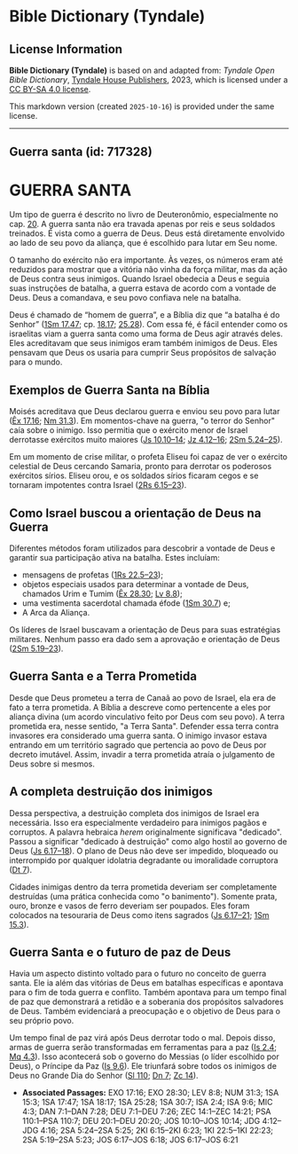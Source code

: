 # Bible Dictionary (Tyndale)

## License Information

**Bible Dictionary (Tyndale)** is based on and adapted from: _Tyndale Open Bible Dictionary_, [Tyndale House Publishers](https://tyndaleopenresources.com/), 2023, which is licensed under a [CC BY-SA 4.0 license](https://creativecommons.org/licenses/by-sa/4.0/legalcode.en).

This markdown version (created `2025-10-16`) is provided under the same license.



--------------------------------

## Guerra santa (id: 717328)

GUERRA SANTA
============

Um tipo de guerra é descrito no livro de Deuteronômio, especialmente no cap. [20](https://ref.ly/Deut20:1-Deut20:20). A guerra santa não era travada apenas por reis e seus soldados treinados. É vista como a guerra de Deus. Deus está diretamente envolvido ao lado de seu povo da aliança, que é escolhido para lutar em Seu nome.

O tamanho do exército não era importante. Às vezes, os números eram até reduzidos para mostrar que a vitória não vinha da força militar, mas da ação de Deus contra seus inimigos. Quando Israel obedecia a Deus e seguia suas instruções de batalha, a guerra estava de acordo com a vontade de Deus. Deus a comandava, e seu povo confiava nele na batalha.

Deus é chamado de “homem de guerra”, e a Bíblia diz que “a batalha é do Senhor” ([1Sm 17\.47](https://ref.ly/1Sam17:47); cp. [18\.17](https://ref.ly/1Sam18:17); [25\.28](https://ref.ly/1Sam25:28)). Com essa fé, é fácil entender como os israelitas viam a guerra santa como uma forma de Deus agir através deles. Eles acreditavam que seus inimigos eram também inimigos de Deus. Eles pensavam que Deus os usaria para cumprir Seus propósitos de salvação para o mundo.

Exemplos de Guerra Santa na Bíblia
----------------------------------

Moisés acreditava que Deus declarou guerra e enviou seu povo para lutar ([Êx 17\.16](https://ref.ly/Exod17:16); [Nm 31\.3](https://ref.ly/Num31:3)). Em momentos\-chave na guerra, "o terror do Senhor" caía sobre o inimigo. Isso permitia que o exército menor de Israel derrotasse exércitos muito maiores ([Js 10\.10–14](https://ref.ly/Josh10:10-Josh10:14); [Jz 4\.12–16](https://ref.ly/Judg4:12-Judg4:16); [2Sm 5\.24–25](https://ref.ly/2Sam5:24-2Sam5:25)).

Em um momento de crise militar, o profeta Eliseu foi capaz de ver o exército celestial de Deus cercando Samaria, pronto para derrotar os poderosos exércitos sírios. Eliseu orou, e os soldados sírios ficaram cegos e se tornaram impotentes contra Israel ([2Rs 6\.15–23](https://ref.ly/2Kgs6:15-2Kgs6:23)).

Como Israel buscou a orientação de Deus na Guerra
-------------------------------------------------

Diferentes métodos foram utilizados para descobrir a vontade de Deus e garantir sua participação ativa na batalha. Estes incluíam:

* mensagens de profetas ([1Rs 22\.5–23](https://ref.ly/1Kgs22:5-1Kgs22:23));
* objetos especiais usados para determinar a vontade de Deus, chamados Urim e Tumim ([Êx 28\.30](https://ref.ly/Exod28:30); [Lv 8\.8](https://ref.ly/Lev8:8));
* uma vestimenta sacerdotal chamada éfode ([1Sm 30\.7](https://ref.ly/1Sam30:7)) e;
* A Arca da Aliança.

Os líderes de Israel buscavam a orientação de Deus para suas estratégias militares. Nenhum passo era dado sem a aprovação e orientação de Deus ([2Sm 5\.19–23](https://ref.ly/2Sam5:19-2Sam5:23)).

Guerra Santa e a Terra Prometida
--------------------------------

Desde que Deus prometeu a terra de Canaã ao povo de Israel, ela era de fato a terra prometida. A Bíblia a descreve como pertencente a eles por aliança divina (um acordo vinculativo feito por Deus com seu povo). A terra prometida era, nesse sentido, "a Terra Santa". Defender essa terra contra invasores era considerado uma guerra santa. O inimigo invasor estava entrando em um território sagrado que pertencia ao povo de Deus por decreto imutável. Assim, invadir a terra prometida atraía o julgamento de Deus sobre si mesmos.

A completa destruição dos inimigos
----------------------------------

Dessa perspectiva, a destruição completa dos inimigos de Israel era necessária. Isso era especialmente verdadeiro para inimigos pagãos e corruptos. A palavra hebraica *herem* originalmente significava "dedicado". Passou a significar "dedicado à destruição" como algo hostil ao governo de Deus ([Js 6\.17–18](https://ref.ly/Josh6:17-Josh6:18)). O plano de Deus não deve ser impedido, bloqueado ou interrompido por qualquer idolatria degradante ou imoralidade corruptora ([Dt 7](https://ref.ly/Deut7:1-Deut7:26)).

Cidades inimigas dentro da terra prometida deveriam ser completamente destruídas (uma prática conhecida como "o banimento"). Somente prata, ouro, bronze e vasos de ferro deveriam ser poupados. Eles foram colocados na tesouraria de Deus como itens sagrados ([Js 6\.17–21](https://ref.ly/Josh6:17-Josh6:21); [1Sm 15\.3](https://ref.ly/1Sam15:3)).

Guerra Santa e o futuro de paz de Deus
--------------------------------------

Havia um aspecto distinto voltado para o futuro no conceito de guerra santa. Ele ia além das vitórias de Deus em batalhas específicas e apontava para o fim de toda guerra e conflito. Também apontava para um tempo final de paz que demonstrará a retidão e a soberania dos propósitos salvadores de Deus. Também evidenciará a preocupação e o objetivo de Deus para o seu próprio povo.

Um tempo final de paz virá após Deus derrotar todo o mal. Depois disso, armas de guerra serão transformadas em ferramentas para a paz ([Is 2\.4](https://ref.ly/Isa2:4); [Mq 4\.3](https://ref.ly/Mic4:3)). Isso acontecerá sob o governo do Messias (o líder escolhido por Deus), o Príncipe da Paz ([Is 9\.6](https://ref.ly/Isa9:6)). Ele triunfará sobre todos os inimigos de Deus no Grande Dia do Senhor ([Sl 110](https://ref.ly/Ps110:1-Ps110:7); [Dn 7](https://ref.ly/Dan7:1-Dan7:28); [Zc 14](https://ref.ly/Zech14:1-Zech14:21)).

* **Associated Passages:** EXO 17:16; EXO 28:30; LEV 8:8; NUM 31:3; 1SA 15:3; 1SA 17:47; 1SA 18:17; 1SA 25:28; 1SA 30:7; ISA 2:4; ISA 9:6; MIC 4:3; DAN 7:1–DAN 7:28; DEU 7:1–DEU 7:26; ZEC 14:1–ZEC 14:21; PSA 110:1–PSA 110:7; DEU 20:1–DEU 20:20; JOS 10:10–JOS 10:14; JDG 4:12–JDG 4:16; 2SA 5:24–2SA 5:25; 2KI 6:15–2KI 6:23; 1KI 22:5–1KI 22:23; 2SA 5:19–2SA 5:23; JOS 6:17–JOS 6:18; JOS 6:17–JOS 6:21

